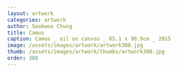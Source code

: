 ```yaml
---
layout: artwork
categories: artwork
author: Seokwoo Chung
title: Camus
caption: Camus _ oil on canvas _ 65.1 x 90.9cm _ 2015
image: /assets/images/artwork/artwork380.jpg
thumb: /assets/images/artwork/thumbs/artwork380.jpg
order: 380
---
```

